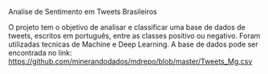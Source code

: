 Analise de Sentimento em Tweets Brasileiros

O projeto tem o objetivo de analisar e classificar uma base de dados de tweets, escritos em português, entre as classes positivo ou negativo. Foram utilizadas tecnicas de Machine e Deep Learning. A base de dados pode ser encontrada no link: https://github.com/minerandodados/mdrepo/blob/master/Tweets_Mg.csv
